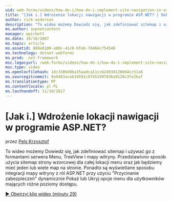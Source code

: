 ```yaml
---
uid: web-forms/videos/how-do-i/how-do-i-implement-site-navigation-in-aspnet
title: "[Jak i.] Wdrożenie lokacji nawigacji w programie ASP.NET? | Dokumentacja firmy Microsoft"
author: rick-anderson
description: "To wideo możemy Dowiedz się, jak zdefiniować sitemap i używać go z formantami serwera Menu, TreeView i mapy witryny. Przedstawia sposób użycia sitemap strony wzorcowej..."
ms.author: aspnetcontent
manager: wpickett
ms.date: 10/18/2007
ms.topic: article
ms.assetid: 889e8100-a80c-41c0-bfeb-7d466c754548
ms.technology: dotnet-webforms
ms.prod: .net-framework
msc.legacyurl: /web-forms/videos/how-do-i/how-do-i-implement-site-navigation-in-aspnet
msc.type: video
ms.openlocfilehash: 1dc3386d8ba15aadca11cc624938120dd4cc51a6
ms.sourcegitcommit: 9a9483aceb34591c97451997036a9120c3fe2baf
ms.translationtype: MT
ms.contentlocale: pl-PL
ms.lasthandoff: 11/10/2017
---
```

<a name="how-do-i-implement-site-navigation-in-aspnet"></a>[Jak i.] Wdrożenie lokacji nawigacji w programie ASP.NET?
====================
przez [Pels Krzysztof](https://twitter.com/chrispels)

To wideo możemy Dowiedz się, jak zdefiniować sitemap i używać go z formantami serwera Menu, TreeView i mapy witryny. Przedstawiono sposób użycia sitemap strony wzorcowej dla całej lokacji menu oraz jak będziemy mieć jeden lub wiele map na stronie. Ponadto są wyświetlane sposobu integracji mapy witryny z ról ASP.NET przy użyciu "Przycinanie zabezpieczeń" dynamicznie Pokaż lub Ukryj opcje menu dla użytkowników mających różne poziomy dostępu.

[&#9654; Obejrzyj klip wideo (minuty 29)](https://channel9.msdn.com/Blogs/ASP-NET-Site-Videos/how-do-i-implement-site-navigation-in-aspnet)
